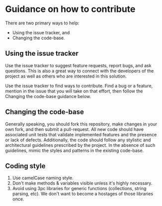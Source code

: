# Guidance on how to contribute

There are two primary ways to help:

* Using the issue tracker, and
* Changing the code-base.

## Using the issue tracker

Use the issue tracker to suggest feature requests, report bugs, and ask questions. This is also a great way to connect with the developers of the project as well as others who are interested in this solution.

Use the issue tracker to find ways to contribute. Find a bug or a feature, mention in the issue that you will take on that effort, then follow the Changing the code-base guidance below.

## Changing the code-base

Generally speaking, you should fork this repository, make changes in your own fork, and then submit a pull-request. All new code should have associated unit tests that validate implemented features and the presence or lack of defects. Additionally, the code should follow any stylistic and architectural guidelines prescribed by the project. In the absence of such guidelines, mimic the styles and patterns in the existing code-base.

## Coding style

1. Use camelCase naming style.
2. Don't make methods & variables visible unless it's highly necessary.
3. Avoid using 3pc libraries for generic functions (collections, string parsing, etc). We don't want to become a hostages of those libraries once.
